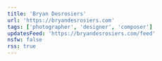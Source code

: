 ```yaml
---
title: 'Bryan Desrosiers'
url: 'https://bryandesrosiers.com'
tags: ['photographer', 'designer', 'composer']
updatesFeed: 'https://bryandesrosiers.com/feed'
nsfw: false
rss: true
---
```

